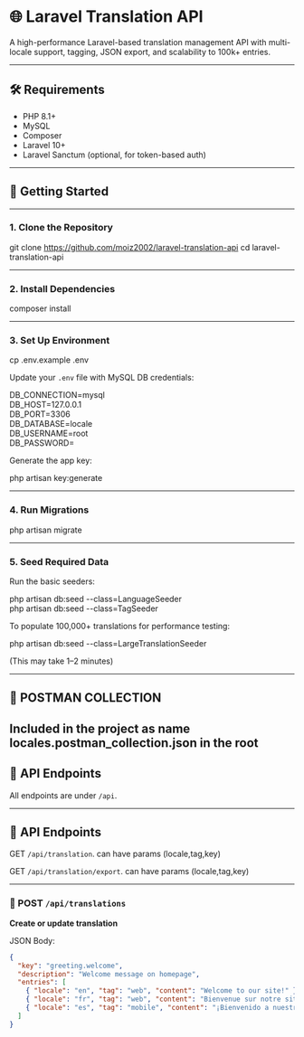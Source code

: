 # 🌐 Laravel Translation API

A high-performance Laravel-based translation management API with multi-locale support, tagging, JSON export, and scalability to 100k+ entries.

---

## 🛠️ Requirements

- PHP 8.1+
- MySQL
- Composer
- Laravel 10+
- Laravel Sanctum (optional, for token-based auth)

---

## 🚀 Getting Started
---

### 1. Clone the Repository

git clone https://github.com/moiz2002/laravel-translation-api
cd laravel-translation-api

---

### 2. Install Dependencies

composer install

---

### 3. Set Up Environment

cp .env.example .env

Update your `.env` file with MySQL DB credentials:

DB_CONNECTION=mysql  
DB_HOST=127.0.0.1  
DB_PORT=3306  
DB_DATABASE=locale  
DB_USERNAME=root  
DB_PASSWORD=

Generate the app key:

php artisan key:generate

---

### 4. Run Migrations

php artisan migrate

---

### 5. Seed Required Data

Run the basic seeders:

php artisan db:seed --class=LanguageSeeder  
php artisan db:seed --class=TagSeeder

To populate 100,000+ translations for performance testing:

php artisan db:seed --class=LargeTranslationSeeder

(This may take 1–2 minutes)

---
## 📮 POSTMAN COLLECTION
Included in the project as name locales.postman_collection.json in the root
---

## 📮 API Endpoints

All endpoints are under `/api`.

---

## 📮 API Endpoints

GET `/api/translation`.
can have params (locale,tag,key)

GET `/api/translation/export`.
can have params (locale,tag,key)

---

### 🔸 POST `/api/translations`

**Create or update translation**

JSON Body:
```json
{
  "key": "greeting.welcome",
  "description": "Welcome message on homepage",
  "entries": [
    { "locale": "en", "tag": "web", "content": "Welcome to our site!" },
    { "locale": "fr", "tag": "web", "content": "Bienvenue sur notre site !" },
    { "locale": "es", "tag": "mobile", "content": "¡Bienvenido a nuestro sitio!" }
  ]
}


